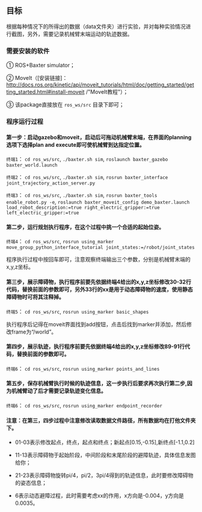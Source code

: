 ## 目标

根据每种情况下的所得出的数据（data文件夹）进行实验，并对每种实验情况进行截图，另外，需要记录机械臂末端运动的轨迹数据。

### 需要安装的软件

① ROS+Baxter simulator；

② MoveIt（[安装链接]：http://docs.ros.org/kinetic/api/moveit_tutorials/html/doc/getting_started/getting_started.html#install-moveit /"MoveIt教程"）；

③ 该package直接放在 `ros_ws/src` 目录下即可；

### 程序运行过程

#### 第一步：启动gazebo和moveit，启动后可拖动机械臂末端，在界面的planning选项下选择plan and execute即可使机械臂到达指定位置。

`终端1`：
`cd ros_ws/src`,
`./baxter.sh sim`,
`roslaunch baxter_gazebo baxter_world.launch`

`终端2`：
`cd ros_ws/src`,
`./baxter.sh sim`,
`rosrun baxter_interface joint_trajectory_action_server.py`

`终端3`：
`cd ros_ws/src`,
`./baxter.sh sim`,
`rosrun baxter_tools enable_robot.py -e`,
`roslaunch baxter_moveit_config demo_baxter.launch load_robot_description:=true right_electric_gripper:=true left_electric_gripper:=true`

#### 第二步，运行规划执行程序，在这个过程中挑一个合适的起始位姿。

`终端4`：
`cd ros_ws/src`,
`rosrun using_marker move_group_python_interface_tutorial joint_states:=/robot/joint_states`

程序执行过程中按回车即可，注意观察终端输出三个参数，分别是机械臂末端的x,y,z坐标。

#### 第三步，展示障碍物，执行程序前要先依据终端4给出的x,y,z坐标修改30-32行代码，替换前面的参数即可，另外33行的xx是用于动态障碍物的速度，使用静态障碍物时可将其注释掉。

`终端5`：
`cd ros_ws/src`,
`rosrun using_marker basic_shapes`

执行程序后记得在moveit界面找到add按钮，点击后找到marker并添加，然后修改frame为“/world”。

#### 第四步，展示轨迹，执行程序前要先依据终端4给出的x,y,z坐标修改89-91行代码，替换前面的参数即可。

`终端6`：
`cd ros_ws/src`,
`rosrun using_marker points_and_lines`

#### 第五步，保存机械臂执行时候的轨迹信息，这一步执行后要求再次执行第二步,因为机械臂动了后才需要记录轨迹变化信息。

`终端6`：
`cd ros_ws/src`,
`rosrun using_marker endpoint_recorder`

#### 注意：在第三，四步过程中注意修改读取数据文件路径，所有数据均在打他文件夹下。

* 01-03表示修改起点，终点，起点和终点；新起点[0.15,-0.15],新终点[-1.1,0.2]

* 11-13表示障碍物于起始阶段，中间阶段和末尾阶段的避障轨迹，具体信息发图给你；

* 21-23表示障碍物旋转pi/4，pi/2，3pi/4得到的轨迹信息，此时要修改障碍物的姿态信息；

* 6表示动态避障过程，此时需要考虑xx的作用，x方向是-0.004，y方向是0.0035。
